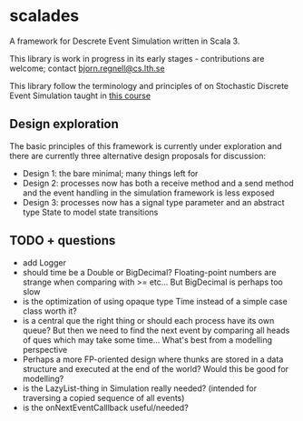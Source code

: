 # scalades
A framework for Descrete Event Simulation written in Scala 3.

This library is work in progress in its early stages - contributions are welcome; contact bjorn.regnell@cs.lth.se 

This library follow the terminology and principles of on Stochastic Discrete Event Simulation taught in [this course](https://www.eit.lth.se/index.php?ciuid=1298&coursepage=9535)  

## Design exploration

The basic principles of this framework is currently under exploration and there are currently three alternative design proposals for discussion:

* Design 1: the bare minimal; many things left for 
* Design 2: processes now has both a receive method and a send method and the event handling in the simulation framework is less exposed
* Design 3: processes now has a signal type parameter and an abstract type State to model state transitions


## TODO + questions

* add Logger 
* should time be a Double or BigDecimal? Floating-point numbers are strange when comparing with >= etc... But BigDecimal is perhaps too slow
* is the optimization of using opaque type Time instead of a simple case class worth it?
* is a central que the right thing or should each process have its own queue? But then we need to find the next event by comparing all heads of ques which may take some time...  What's best from a modelling perspective
* Perhaps a more FP-oriented design where thunks are stored in a data structure and executed at the end of the world? Would this be good for modelling?
* is the LazyList-thing in Simulation really needed? (intended for traversing a copied sequence of all events)
* is the onNextEventCalllback useful/needed?

